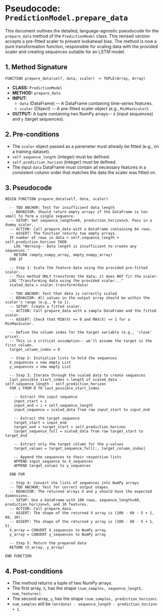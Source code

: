 # Pseudocode: `PredictionModel.prepare_data`

This document outlines the detailed, language-agnostic pseudocode for the `prepare_data` method of the `PredictionModel` class. This revised version accepts a pre-fitted scaler to prevent lookahead bias. The method is now a pure transformation function, responsible for scaling data with the provided scaler and creating sequences suitable for an LSTM model.

## 1. Method Signature

```
FUNCTION prepare_data(self, data, scaler) -> TUPLE(Array, Array)
```

-   **CLASS:** `PredictionModel`
-   **METHOD:** `prepare_data`
-   **INPUT:**
    -   `data` (DataFrame) -- A DataFrame containing time-series features.
    -   `scaler` (Object) -- A pre-fitted scaler object (e.g., `MinMaxScaler`).
-   **OUTPUT:** A tuple containing two NumPy arrays-- `X` (input sequences) and `y` (target sequences).

## 2. Pre-conditions

-   The `scaler` object passed as a parameter must already be fitted (e.g., on a training dataset).
-   `self.sequence_length` (integer) must be defined.
-   `self.prediction_horizon` (integer) must be defined.
-   The input `data` DataFrame must contain all necessary features in a consistent column order that matches the data the scaler was fitted on.

## 3. Pseudocode

```
BEGIN FUNCTION prepare_data(self, data, scaler)

  -- TDD ANCHOR: Test for insufficient data length
  -- BEHAVIOR: Should return empty arrays if the DataFrame is too small to form a single sequence.
  -- SETUP: Set sequence_length=60, prediction_horizon=5. Pass in a dummy scaler.
  -- ACTION: Call prepare_data with a DataFrame containing 64 rows.
  -- ASSERT: The function returns two empty arrays.
  IF number of rows in data < self.sequence_length + self.prediction_horizon THEN
    LOG "Warning-- Data length is insufficient to create any sequences."
    RETURN (empty_numpy_array, empty_numpy_array)
  END IF

  -- Step 1: Scale the feature data using the provided pre-fitted scaler.
  -- This method ONLY transforms the data; it does NOT fit the scaler.
  LOG "Transforming data using the provided scaler..."
  scaled_data = scaler.transform(data)

  -- TDD ANCHOR: Test that data is correctly scaled
  -- BEHAVIOR: All values in the output array should be within the scaler's range (e.g., 0 to 1).
  -- SETUP: Create a fitted scaler.
  -- ACTION: Call prepare_data with a sample DataFrame and the fitted scaler.
  -- ASSERT: Check that MIN(X) >= 0 and MAX(X) <= 1 for a MinMaxScaler.

  -- Define the column index for the target variable (e.g., 'close' price).
  -- This is a critical assumption-- we'll assume the target is the first column.
  target_column_index = 0

  -- Step 2: Initialize lists to hold the sequences
  X_sequences = new empty List
  y_sequences = new empty List

  -- Step 3: Iterate through the scaled data to create sequences
  last_possible_start_index = length of scaled_data - self.sequence_length - self.prediction_horizon
  FOR i FROM 0 TO last_possible_start_index

    -- Extract the input sequence
    input_start = i
    input_end = i + self.sequence_length
    input_sequence = scaled_data from row input_start to input_end

    -- Extract the target sequence
    target_start = input_end
    target_end = target_start + self.prediction_horizon
    target_sequence_full = scaled_data from row target_start to target_end
    
    -- Extract only the target column for the y-values
    target_values = target_sequence_full[:, target_column_index]

    -- Append the sequences to their respective lists
    APPEND input_sequence to X_sequences
    APPEND target_values to y_sequences

  END FOR

  -- Step 4: Convert the lists of sequences into NumPy arrays
  -- TDD ANCHOR: Test for correct output shapes
  -- BEHAVIOR: The returned arrays X and y should have the expected dimensions.
  -- SETUP: Use a DataFrame with 100 rows, sequence_length=60, prediction_horizon=5, and 10 features.
  -- ACTION: Call prepare_data.
  -- ASSERT: The shape of the returned X array is (100 - 60 - 5 + 1, 60, 10).
  -- ASSERT: The shape of the returned y array is (100 - 60 - 5 + 1, 5).
  X_array = CONVERT X_sequences to NumPy array
  y_array = CONVERT y_sequences to NumPy array

  -- Step 5: Return the prepared data
  RETURN (X_array, y_array)

END FUNCTION
```

## 4. Post-conditions

-   The method returns a tuple of two NumPy arrays.
-   The first array, `X`, has the shape `(num_samples, sequence_length, num_features)`.
-   The second array, `y`, has the shape `(num_samples, prediction_horizon)`.
-   `num_samples` will be `len(data) - sequence_length - prediction_horizon + 1`.
